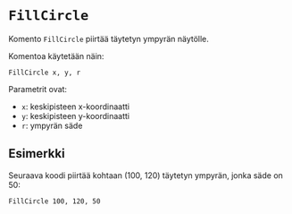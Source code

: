 `FillCircle`
==========

Komento `FillCircle` piirtää täytetyn ympyrän näytölle.

Komentoa käytetään näin:

    FillCircle x, y, r
    
Parametrit ovat:

* `x`: keskipisteen x-koordinaatti
* `y`: keskipisteen y-koordinaatti
* `r`: ympyrän säde

Esimerkki
----------

Seuraava koodi piirtää kohtaan (100, 120) täytetyn ympyrän, jonka säde on 50:

    FillCircle 100, 120, 50